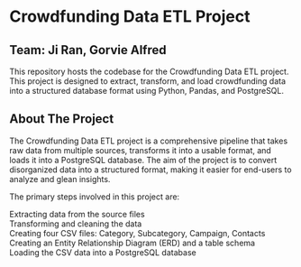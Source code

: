 # Crowdfunding Data ETL Project

## Team: Ji Ran,	Gorvie Alfred 

This repository hosts the codebase for the Crowdfunding Data ETL project. This project is designed to extract, transform, and load crowdfunding data into a structured database format using Python, Pandas, and PostgreSQL.  

## About The Project 
The Crowdfunding Data ETL project is a comprehensive pipeline that takes raw data from multiple sources, transforms it into a usable format, and loads it into a PostgreSQL database. The aim of the project is to convert disorganized data into a structured format, making it easier for end-users to analyze and glean insights. 

The primary steps involved in this project are:  

Extracting data from the source files  
Transforming and cleaning the data  
Creating four CSV files: Category, Subcategory, Campaign, Contacts  
Creating an Entity Relationship Diagram (ERD) and a table schema  
Loading the CSV data into a PostgreSQL database  
